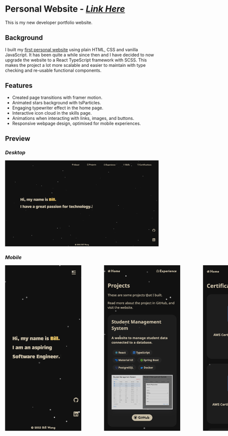 # **Personal Website** - [_Link Here_](https://billw.blog)

This is my new developer portfolio website.

## Background

I built my [first personal website](https://billwonggg.github.io) using plain HTML, CSS and vanilla JavaScript. It has been quite a while since then and I have decided to now upgrade the website to a React TypeScript framework with SCSS. This makes the project a lot more scalable and easier to maintain with type checking and re-usable functional components.

## Features

- Created page transitions with framer motion.
- Animated stars background with tsParticles.
- Engaging typewriter effect in the home page.
- Interactive icon cloud in the skills page.
- Animations when interacting with links, images, and buttons.
- Responsive webpage design, optimised for mobile experiences.

## Preview

### _Desktop_

<img src="./images/desktop.png" width="900px">

### _Mobile_

<div style="width:900px; display: flex; justify-content: space-between; flex-wrap: wrap;"> 
    <img src="./images/mob1.png" width="250px">
    <img src="./images/mob2.png" width="250px">
    <img src="./images/mob3.png" width="250px">
</div>
